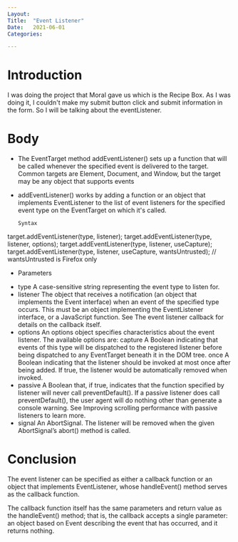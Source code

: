 ```yaml
---
Layout:
Title:	"Event Listener"
Date:	2021-06-01
Categories:

---
```


# Introduction

I was doing the project that Moral gave us which is the Recipe Box.
As I was doing it, I couldn't make my submit button click and submit information in the form.
So I will be talking about the eventListener.

# Body

- The EventTarget method addEventListener() sets up a function that will be called whenever the specified event is delivered to the   target. Common targets are Element, Document, and Window, but the target may be any object that supports events 

- addEventListener() works by adding a function or an object that implements EventListener to the list of event listeners for the specified event type on the EventTarget on which it's called.

      Syntax
target.addEventListener(type, listener);
target.addEventListener(type, listener, options);
target.addEventListener(type, listener, useCapture);
target.addEventListener(type, listener, useCapture, wantsUntrusted); // wantsUntrusted is Firefox only

- Parameters
* type
A case-sensitive string representing the event type to listen for.
* listener
The object that receives a notification (an object that implements the Event interface) when an event of the specified type occurs. This must be an object implementing the EventListener interface, or a JavaScript function. See The event listener callback for details on the callback itself.
* options 
An options object specifies characteristics about the event listener. The available options are:
capture
A Boolean indicating that events of this type will be dispatched to the registered listener before being dispatched to any EventTarget beneath it in the DOM tree.
once
A Boolean indicating that the listener should be invoked at most once after being added. If true, the listener would be automatically removed when invoked.
* passive
A Boolean that, if true, indicates that the function specified by listener will never call preventDefault(). If a passive listener does call preventDefault(), the user agent will do nothing other than generate a console warning. See Improving scrolling performance with passive listeners to learn more.
* signal
An AbortSignal. The listener will be removed when the given AbortSignal’s abort() method is called.

# Conclusion

The event listener can be specified as either a callback function or an object that implements EventListener, whose handleEvent() method serves as the callback function.

The callback function itself has the same parameters and return value as the handleEvent() method; that is, the callback accepts a single parameter: an object based on Event describing the event that has occurred, and it returns nothing.